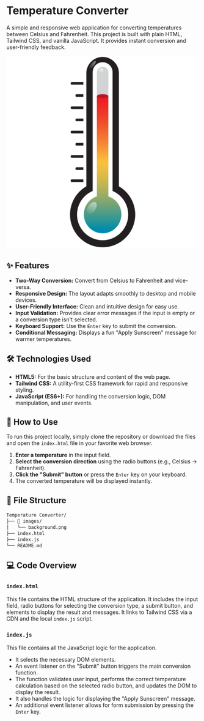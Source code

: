 # Temperature Converter

A simple and responsive web application for converting temperatures between Celsius and Fahrenheit. This project is built with plain HTML, Tailwind CSS, and vanilla JavaScript. It provides instant conversion and user-friendly feedback.

![Temperature Converter Screenshot](images/background.png)

## ✨ Features

*   **Two-Way Conversion:** Convert from Celsius to Fahrenheit and vice-versa.
*   **Responsive Design:** The layout adapts smoothly to desktop and mobile devices.
*   **User-Friendly Interface:** Clean and intuitive design for easy use.
*   **Input Validation:** Provides clear error messages if the input is empty or a conversion type isn't selected.
*   **Keyboard Support:** Use the `Enter` key to submit the conversion.
*   **Conditional Messaging:** Displays a fun "Apply Sunscreen" message for warmer temperatures.

## 🛠️ Technologies Used

*   **HTML5:** For the basic structure and content of the web page.
*   **Tailwind CSS:** A utility-first CSS framework for rapid and responsive styling.
*   **JavaScript (ES6+):** For handling the conversion logic, DOM manipulation, and user events.

## 🚀 How to Use

To run this project locally, simply clone the repository or download the files and open the `index.html` file in your favorite web browser.

1.  **Enter a temperature** in the input field.
2.  **Select the conversion direction** using the radio buttons (e.g., Celsius → Fahrenheit).
3.  **Click the "Submit" button** or press the `Enter` key on your keyboard.
4.  The converted temperature will be displayed instantly.

## 📂 File Structure

```
Temperature Converter/
├── 📂 images/
│   └── background.png
├── index.html
├── index.js
└── README.md
```

## 💻 Code Overview

### `index.html`
This file contains the HTML structure of the application. It includes the input field, radio buttons for selecting the conversion type, a submit button, and elements to display the result and messages. It links to Tailwind CSS via a CDN and the local `index.js` script.

### `index.js`
This file contains all the JavaScript logic for the application.
*   It selects the necessary DOM elements.
*   An event listener on the "Submit" button triggers the main conversion function.
*   The function validates user input, performs the correct temperature calculation based on the selected radio button, and updates the DOM to display the result.
*   It also handles the logic for displaying the "Apply Sunscreen" message.
*   An additional event listener allows for form submission by pressing the `Enter` key.